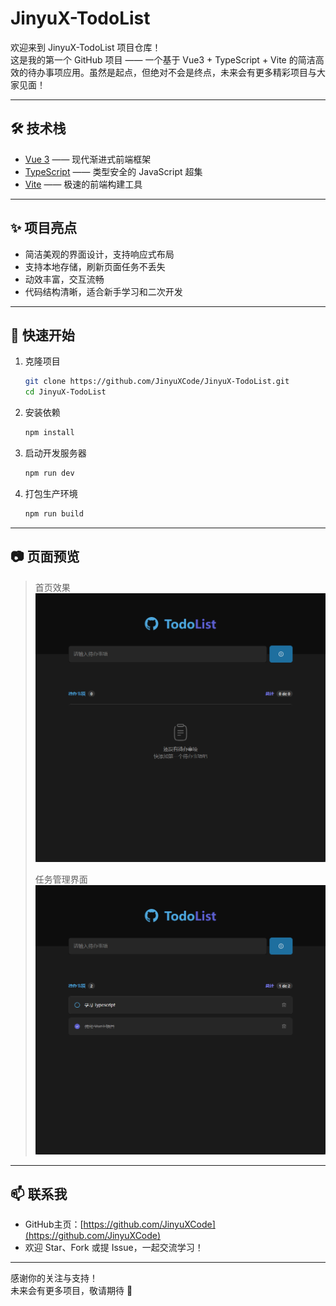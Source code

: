 # JinyuX-TodoList

欢迎来到 JinyuX-TodoList 项目仓库！  
这是我的第一个 GitHub 项目 —— 一个基于 Vue3 + TypeScript + Vite 的简洁高效的待办事项应用。虽然是起点，但绝对不会是终点，未来会有更多精彩项目与大家见面！

---

## 🛠 技术栈

- [Vue 3](https://vuejs.org/) —— 现代渐进式前端框架
- [TypeScript](https://www.typescriptlang.org/) —— 类型安全的 JavaScript 超集
- [Vite](https://vitejs.dev/) —— 极速的前端构建工具

---

## ✨ 项目亮点

- 简洁美观的界面设计，支持响应式布局
- 支持本地存储，刷新页面任务不丢失
- 动效丰富，交互流畅
- 代码结构清晰，适合新手学习和二次开发

---

## 🚀 快速开始

1. 克隆项目
   ```bash
   git clone https://github.com/JinyuXCode/JinyuX-TodoList.git
   cd JinyuX-TodoList
   ```

2. 安装依赖
   ```bash
   npm install
   ```

3. 启动开发服务器
   ```bash
   npm run dev
   ```

4. 打包生产环境
   ```bash
   npm run build
   ```

---

## 📷 页面预览

> 首页效果  
> ![首页预览](./src/assets/preview-home.png)
>
> 任务管理界面  
> ![任务管理预览](./src/assets/preview-task.png)
>

---

## 📫 联系我

- GitHub主页：[https://github.com/JinyuXCode](https://github.com/JinyuXCode)
- 欢迎 Star、Fork 或提 Issue，一起交流学习！

---

感谢你的关注与支持！  
未来会有更多项目，敬请期待 🚀